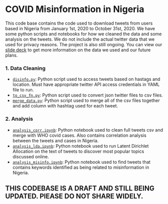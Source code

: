 # COVID Misinformation in Nigeria

This code base contains the code used to download tweets from users based in Nigeria from January 1st, 2020 to October 31st, 2020. We have some python scripts and notebooks for how we cleaned the data and some analysis on the tweets. We do not include the actual twitter data that we used for privacy reasons. The project is also still ongoing. You can view our [slide deck](https://docs.google.com/presentation/d/1484OVt3fEI1WVLKQyyVvMZQJcZwA0J1mfvQfH6CFllI/edit?usp=sharing) to get more information on the data we used and our future plans.  

### 1. Data Cleaning 

* [`disinfo.py`](https://github.com/Gankara/CovidMisinfoInNigeria/tree/master/code/data_cleaning): Python script used to access tweets based on hastags and location. Must have appropriate twitter API access credentials in YAML file to run.
* [`to_csv_fn.py`](https://github.com/Gankara/CovidMisinfoInNigeria/tree/master/code/data_cleaning): Python script used to convert json twitter files to csv files.
* [`merge_data.py`](https://github.com/Gankara/CovidMisinfoInNigeria/tree/master/code/data_cleaning): Python script used to merge all of the csv files together and add column with hashtag used for each tweet. 


### 2. Analysis 

* [`analysis_corr.ipynb`](https://github.com/Gankara/CovidMisinfoInNigeria/tree/master/code/corr_analysis): Python notebook used to clean full tweets csv and merge with WHO covid cases. Also contains correlation analysis between the tweets and cases in Nigeria. 
* [`analysis_lda.ipynb`](https://github.com/Gankara/CovidMisinfoInNigeria/tree/master/code/topic_modelling): Python notebook used to run Latent Dirichlet Allocation on the text of tweets to discover most popular topics discussed online. 
* [`analysis_misinfo.ipynb`](https://github.com/Gankara/CovidMisinfoInNigeria/tree/master/code/misinfo_analysis%20): Python notebook used to find tweets that contains keywords identified as being related to misinformation in Nigeria. 


## THIS CODEBASE IS A DRAFT AND STILL BEING UPDATED. PlEASE DO NOT SHARE WIDELY. 
